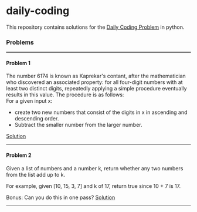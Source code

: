 # daily-coding
This repository contains solutions for the 
[Daily Coding Problem](https://www.dailycodingproblem.com/)
in python.

### Problems
<hr style="height: 2px">

#### Problem 1
The number 6174 is known as Kaprekar's contant, after the mathematician who discovered an associated property: for all four-digit numbers with at least two distinct digits, repeatedly applying a simple procedure eventually results in this value. The procedure is as follows:\
For a given input x:
* create two new numbers that consist of the digits in x in ascending and descending order.
* Subtract the smaller number from the larger number.

[Solution](https://github.com/MattTitmas/daily-coding/blob/main/solutions/day1.py)
<hr>

#### Problem 2
Given a list of numbers and a number k, return whether any two numbers from the list add up to k.

For example, given [10, 15, 3, 7] and k of 17, return true since 10 + 7 is 17.

Bonus: Can you do this in one pass?
[Solution](https://github.com/MattTitmas/daily-coding/blob/main/solutions/day2.py)
<hr>
